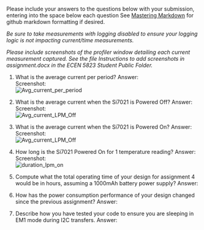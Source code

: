 Please include your answers to the questions below with your submission, entering into the space below each question
See [Mastering Markdown](https://guides.github.com/features/mastering-markdown/) for github markdown formatting if desired.

*Be sure to take measurements with logging disabled to ensure your logging logic is not impacting current/time measurements.*

*Please include screenshots of the profiler window detailing each current measurement captured.  See the file Instructions to add screenshots in assignment.docx in the ECEN 5823 Student Public Folder.* 

1. What is the average current per period?
   Answer:
   <br>Screenshot:  
   ![Avg_current_per_period](screenshots/assignment4/avg_current_per_period.jpg)  

2. What is the average current when the Si7021 is Powered Off?
   Answer:
   <br>Screenshot:  
   ![Avg_current_LPM_Off](screenshots/assignment4/avg_current_lpm_off.jpg)  

3. What is the average current when the Si7021 is Powered On?
   Answer:
   <br>Screenshot:  
   ![Avg_current_LPM_Off](screenshots/assignment4/avg_current_lpm_on.jpg)  

4. How long is the Si7021 Powered On for 1 temperature reading?
   Answer:
   <br>Screenshot:  
   ![duration_lpm_on](screenshots/assignment4/avg_current_lpm_on.jpg)  

5. Compute what the total operating time of your design for assignment 4 would be in hours, assuming a 1000mAh battery power supply?
   Answer:
   
6. How has the power consumption performance of your design changed since the previous assignment?
   Answer:
   
7. Describe how you have tested your code to ensure you are sleeping in EM1 mode during I2C transfers.
   Answer:
   


